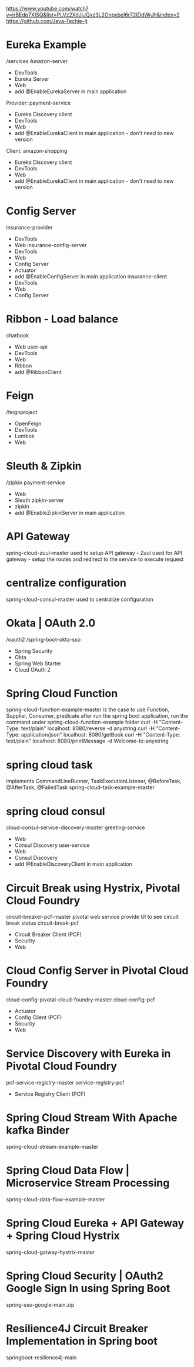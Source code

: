 https://www.youtube.com/watch?v=irBEdp7XlSQ&list=PLVz2XdJiJQxz3L2Onpxbel6r72IDdWrJh&index=2
https://github.com/Java-Techie-jt
# Eureka Example
/services
Amazon-server
 * DevTools
 * Eureka Server
 * Web
 * add @EnableEurekaServer in main application

Provider:
payment-service
 * Eureka Discovery client
 * DevTools
 * Web
 * add @EnableEurekaClient in main application    - don't need to new version

Client:
amazon-shopping
* Eureka Discovery client
* DevTools
* Web
* add @EnableEurekaClient in main application    - don't need to new version

# Config Server
insurance-provider
 * DevTools
 * Web
insurance-config-server
 * DevTools
 * Web
 * Config Server
 * Actuator
 * add @EnableConfigServer in main application
insurance-client
 * DevTools
 * Web
 * Config Server

# Ribbon - Load balance
chatbook
 * Web
user-api
 * DevTools
 * Web
 * Ribbon
 * add @RibbonClient

# Feign
/feignproject
 * OpenFeign
 * DevTools
 * Lombok
 * Web

# Sleuth & Zipkin
/zipkin
payment-service
 * Web
 * Sleuth
zipkin-server
 * zipkin
 * add @EnableZipkinServer in main application

# API Gateway
spring-cloud-zuul-master used to setup API gateway - Zuul used for API gateway - setup the routes and redirect to the service to execute request

# centralize configuration
spring-cloud-consul-master used to centralize configuration

# Okata | OAuth 2.0
/oauth2
/spring-boot-okta-sso
 * Spring Security
 * Okta
 * Spring Web Starter
 * Cloud OAuth 2

# Spring Cloud Function
spring-cloud-function-example-master
is the case to use Function, Supplier, Consumer, predicate
after run the spring boot application, run the command under spring-cloud-function-example folder
curl -H "Content-Type: text/plain" localhost: 8080/reverse -d anystring
curl -H "Content-Type: application/json" localhost: 8080/getBook
curl -H "Content-Type: text/plain" localhost: 8080/printMessage -d Welcome-to-anystring

# spring cloud task
implements CommandLineRunner, TaskExecutionListener, @BeforeTask, @AfterTask, @FailedTask
spring-cloud-task-example-master

# spring cloud consul
cloud-consul-service-discovery-master
greeting-service
 * Web
 * Consul Discovery
user-service
 * Web
 * Consul Discovery
 * add @EnableDiscoveryClient in main application

# Circuit Break using Hystrix, Pivotal Cloud Foundry
circuit-breaker-pcf-master
pivotal web service provide UI to see circuit break status
circuit-break-pcf
 * Circuit Breaker Client (PCF)
 * Security
 * Web

# Cloud Config Server in Pivotal Cloud Foundry
cloud-config-pivotal-cloud-foundry-master
cloud-config-pcf
 * Actuator
 * Config Client (PCF)
 * Security
 * Web

# Service Discovery with Eureka in Pivotal Cloud Foundry
pcf-service-registry-master
service-registry-pcf
 * Service Registry Client (PCF)

# Spring Cloud Stream With Apache kafka Binder
spring-cloud-stream-example-master

# Spring Cloud Data Flow | Microservice Stream Processing
spring-cloud-data-flow-example-master

# Spring Cloud Eureka + API Gateway + Spring Cloud Hystrix
spring-cloud-gatway-hystrix-master

# Spring Cloud Security | OAuth2 Google Sign In using Spring Boot
spring-sso-google-main.zip

# Resilience4J Circuit Breaker Implementation in Spring boot
springboot-resilience4j-main